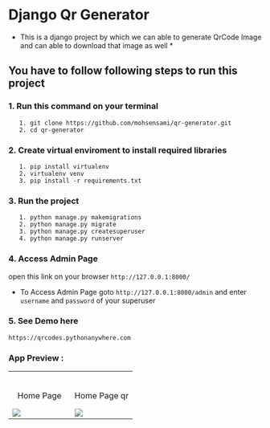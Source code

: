 # Django Qr Generator

* This is a django project by which we can able to generate QrCode Image and can able to download that image as well *





## You have to follow following steps to run this project

### 1. Run this command on your terminal 
       1. git clone https://github.com/mohsensami/qr-generator.git
       2. cd qr-generator
### 2. Create virtual enviroment to install required libraries 
       1. pip install virtualenv
       2. virtualenv venv
       3. pip install -r requirements.txt
### 3. Run the project
       1. python manage.py makemigrations
       2. python manage.py migrate
       3. python manage.py createsuperuser
       4. python manage.py runserver
### 4. Access Admin Page
open this link on your browser `http://127.0.0.1:8000/`

* To Access Admin Page goto `http://127.0.0.1:8000/admin` and enter `username` and `password` of your superuser
### 5. See Demo here
`https://qrcodes.pythonanywhere.com`

### App Preview :

<table width="100%"> 
<tr>
<td width="50%">      
&nbsp; 
<br>
<p align="center">
  Home Page
</p>
<img src="https://github.com/mohsensami/qr-generator/blob/main/screenshot/screenshot1.png?raw=true">
</td> 
<td width="50%">
<br>
<p align="center">
  Home Page qr
</p>
<img src="https://github.com/mohsensami/qr-generator/blob/main/screenshot/screenshot2.png?raw=true">  
</td>
</table>
